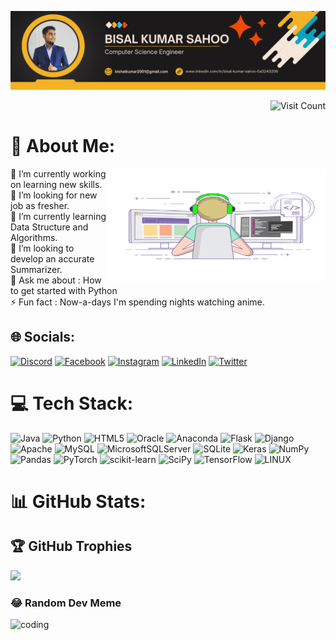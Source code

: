 ![logo](Banner.png)

<div style="text-align: right">
    <img src="https://visitcount.itsvg.in/api?id=BisalKumar&icon=0&color=1" alt="Visit Count" />
</div>

# 💫 About Me:

<img align = "right" alt ="coding" height="180" width ="350"  src = "Coding.gif">

🔭 I’m currently working on learning new skills.<br>🤝 I’m looking for new job as fresher.<br>🌱 I’m currently learning Data Structure and Algorithms.<br>👯 I’m looking to develop an accurate Summarizer.<br>💬 Ask me about : How to get started with Python<br>⚡ Fun fact : Now-a-days I'm spending nights watching anime.



## 🌐 Socials:
[![Discord](https://img.shields.io/badge/Discord-%237289DA.svg?logo=discord&logoColor=white)](https://discord.gg/https://discord.gg/85G7Q27vjZ) [![Facebook](https://img.shields.io/badge/Facebook-%231877F2.svg?logo=Facebook&logoColor=white)](https://facebook.com/https://www.facebook.com/profile.php?id=100019456217652&mibextid=ZbWKwL) [![Instagram](https://img.shields.io/badge/Instagram-%23E4405F.svg?logo=Instagram&logoColor=white)](https://instagram.com/bisalkumar_007) [![LinkedIn](https://img.shields.io/badge/LinkedIn-%230077B5.svg?logo=linkedin&logoColor=white)](https://www.linkedin.com/in/bisal-kumar-sahoo-0a3243206/) [![Twitter](https://img.shields.io/badge/Twitter-%231DA1F2.svg?logo=Twitter&logoColor=white)](https://twitter.com/@Bishalkumar2001) 

# 💻 Tech Stack:
![Java](https://img.shields.io/badge/java-%23ED8B00.svg?style=plastic&logo=java&logoColor=white) ![Python](https://img.shields.io/badge/python-3670A0?style=plastic&logo=python&logoColor=ffdd54) ![HTML5](https://img.shields.io/badge/html5-%23E34F26.svg?style=plastic&logo=html5&logoColor=white) ![Oracle](https://img.shields.io/badge/Oracle-F80000?style=plastic&logo=oracle&logoColor=white) ![Anaconda](https://img.shields.io/badge/Anaconda-%2344A833.svg?style=plastic&logo=anaconda&logoColor=white) ![Flask](https://img.shields.io/badge/flask-%23000.svg?style=plastic&logo=flask&logoColor=white) ![Django](https://img.shields.io/badge/django-%23092E20.svg?style=plastic&logo=django&logoColor=white) ![Apache](https://img.shields.io/badge/apache-%23D42029.svg?style=plastic&logo=apache&logoColor=white) ![MySQL](https://img.shields.io/badge/mysql-%2300f.svg?style=plastic&logo=mysql&logoColor=white) ![MicrosoftSQLServer](https://img.shields.io/badge/Microsoft%20SQL%20Sever-CC2927?style=plastic&logo=microsoft%20sql%20server&logoColor=white) ![SQLite](https://img.shields.io/badge/sqlite-%2307405e.svg?style=plastic&logo=sqlite&logoColor=white) ![Keras](https://img.shields.io/badge/Keras-%23D00000.svg?style=plastic&logo=Keras&logoColor=white) ![NumPy](https://img.shields.io/badge/numpy-%23013243.svg?style=plastic&logo=numpy&logoColor=white) ![Pandas](https://img.shields.io/badge/pandas-%23150458.svg?style=plastic&logo=pandas&logoColor=white) ![PyTorch](https://img.shields.io/badge/PyTorch-%23EE4C2C.svg?style=plastic&logo=PyTorch&logoColor=white) ![scikit-learn](https://img.shields.io/badge/scikit--learn-%23F7931E.svg?style=plastic&logo=scikit-learn&logoColor=white) ![SciPy](https://img.shields.io/badge/SciPy-%230C55A5.svg?style=plastic&logo=scipy&logoColor=%white) ![TensorFlow](https://img.shields.io/badge/TensorFlow-%23FF6F00.svg?style=plastic&logo=TensorFlow&logoColor=white) ![LINUX](https://img.shields.io/badge/Linux-FCC624?style=plastic&logo=linux&logoColor=black)

# 📊 GitHub Stats:









## 🏆 GitHub Trophies
![](https://github-profile-trophy.vercel.app/?username=BisalKumar&theme=radical&no-frame=false&no-bg=false&margin-w=4)

### 😂 Random Dev Meme
<img align = "left" alt ="coding" height="200" width ="300" src='https://randommeme-five.vercel.app/'>
